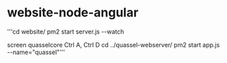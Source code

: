 # website-node-angular

'''cd website/
pm2 start server.js --watch

screen
quasselcore
Ctrl A, Ctrl D
cd ../quassel-webserver/
pm2 start app.js --name="quassel"'''
